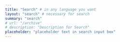 ```yaml
---
title: "Search" # in any language you want
layout: "search" # necessary for search
summary: "search"
# url: "/archive"
# description: "Description for Search"
placeholder: "placeholder text in search input box" 
---
```

